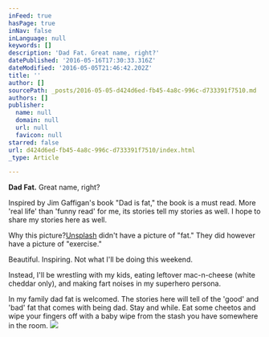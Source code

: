 ```yaml
---
inFeed: true
hasPage: true
inNav: false
inLanguage: null
keywords: []
description: 'Dad Fat. Great name, right?'
datePublished: '2016-05-16T17:30:33.316Z'
dateModified: '2016-05-05T21:46:42.202Z'
title: ''
author: []
sourcePath: _posts/2016-05-05-d424d6ed-fb45-4a8c-996c-d733391f7510.md
authors: []
publisher:
  name: null
  domain: null
  url: null
  favicon: null
starred: false
url: d424d6ed-fb45-4a8c-996c-d733391f7510/index.html
_type: Article

---
```

**Dad Fat.** Great name, right?

Inspired by Jim Gaffigan's book "Dad is fat," the book is a must read. More 'real life' than 'funny read' for me, its stories tell my stories as well. I hope to share my stories here as well.

Why this picture?[][0][Unsplash][1] didn't have a picture of "fat." They did however have a picture of "exercise." 

Beautiful. Inspiring. Not what I'll be doing this weekend. 

Instead, I'll be wrestling with my kids, eating leftover mac-n-cheese (white cheddar only), and making fart noises in my superhero persona.

In my family dad fat is welcomed. The stories here will tell of the 'good' and 'bad' fat that comes with being dad. Stay and while. Eat some cheetos and wipe your fingers off with a baby wipe from the stash you have somewhere in the room.
![](https://the-grid-user-content.s3-us-west-2.amazonaws.com/41747b9c-c5b7-4b08-9e9d-2f7011929481.jpg)

[0]: unsplashed.com
[1]: unsplash.com